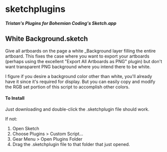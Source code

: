 sketchplugins
=============

##### Tristan's Plugins for Bohemian Coding's Sketch.app

## White Background.sketch

Give all artboards on the page a white _Background layer filling the entire artboard. This fixes the case where you want to export your artboards (perhaps using the excellent "Export All Artboards as PNG" plugin) but don't want transparent PNG background where you intend there to be white.

I figure if you desire a background color other than white, you'll already have it since it's required for display. But you can easily copy and modify the RGB set portion of this script to accomplish other colors.

#### To Install

Just downloading and double-click the .sketchplugin file should work.

If not:
1. Open Sketch
2. Choose Plugins > Custom Script...
3. Gear Menu > Open Plugins Folder
4. Drag the .sketchplugin file to that folder that just opened.
